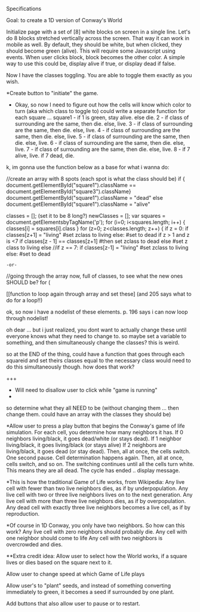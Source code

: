 Specifications

Goal: to create a 1D version of Conway's World

Initialize page with a set of [8] white blocks on screen in a single line.
  Let's do 8 blocks stretched vertically across the screen. That way it can work in mobile as well.
  By default, they should be white, but when clicked, they should become green (alive).
  This will require some Javascript using events. When user clicks block, block becomes the other color.
    A simple way to use this could be, display alive if true, or display dead if false.

Now I have the classes toggling. You are able to toggle them exactly as you wish.

*Create button to "initiate" the game.

- Okay, so now I need to figure out how the cells will know which color to turn (aka which class to toggle to)
could write a separate function for each square ...
  square1 - if 1 is green, stay alive. else die.
  2 - if class of surrounding are the same, then die. else, live.
  3 - if class of surrounding are the same, then die. else, live.
  4 - if class of surrounding are the same, then die. else, live.
  5 - if class of surrounding are the same, then die. else, live.
  6 - if class of surrounding are the same, then die. else, live.
  7 - if class of surrounding are the same, then die. else, live.
  8 - if 7 alive, live. if 7 dead, die.
  
 k, im gonna use the function below as a base for what i wanna do:
 
 //create an array with 8 spots (each spot is what the class should be)
if { 
document.getElementById("square1").className == document.getElementById("square3").className}
  document.getElementById("square1").className = "dead"
else
  document.getElementById("square1").className = "alive"
  
  classes = []; (set it to be 8 long?)
  newClasses = [];
  var squares = document.getElementsbyTagName('p');
  for (i=0; i<squares.length; i++) {
    classes[i] = squares[i].class
   }
  for (z=0; z<classes.length; z++) {
    if z = 0:
      if classes[z+1] = "living"
        #set zclass to living
      else:
        #set to dead
    if z > 1 and z is <7
      if classes[z - 1] == classes[z+1]
        #then set zclass to dead
      else
        #set z class to living
     else //if z == 7:
      if classes[z-1] = "living"
        #set zclass to living
      else:
        #set to dead
    
    -or-
    
   
    
  //going through the array now, full of classes, to see what the new ones SHOULD be?
  for (
  
  [[function to loop again through array and set these]
  (and 205 says what to do for a loop!!)
  
  ok, so now i have a nodelist of these elements. p. 196 says i can now loop through nodelist!
  
  oh dear ... but i just realized, you dont want to actually change these until everyone knows what they need to change to.
  so maybe set a variable to something, and then simultaneously change the classes? this is weird.

so at the END of the thing, could have a function that goes through each squareid and set theirs classes equal to the necessary class
would need to do this simultaneously though. how does that work?


+++
- Will need to disallow user to click while "game is running"
- 

so determine what they all NEED to be (without changing them ... then change them. could have an array with the classes they should be)


*Allow user to press a play button that begins the Conway's game of life simulation.
  For each cell, you determine how many neighbors it has. 
    If 0 neighbors living/black, it goes dead/white (or stays dead).
    If 1 neighbor living/black, it goes living/black (or stays alive)
    If 2 neighbors are living/black, it goes dead (or stay dead).
  Then, all at once, the cells switch.
  One second pause. Cell determination happens again.
  Then, all at once, cells switch, and so on.
  The switching continues until all the cells turn white. This means they are all dead. The cycle has ended .. display message.
  
*This is how the traditional Game of Life works, from Wikipedia:
  Any live cell with fewer than two live neighbors dies, as if by underpopulation.
  Any live cell with two or three live neighbors lives on to the next generation.
  Any live cell with more than three live neighbors dies, as if by overpopulation.
  Any dead cell with exactly three live neighbors becomes a live cell, as if by reproduction.
  
*Of course in 1D Conway, you only have two neighbors. So how can this work?
Any live cell with zero neighbors should probably die.
Any cell with one neighbor should come to life
Any cell with two neighbors is overcrowded and dies.


**Extra credit idea:
  Allow user to select how the World works, if a square lives or dies based on the square next to it.
  
  Allow user to change speed at which Game of Life plays
  
  Allow user's to "plant" seeds, and instead of something converting immediately to green, 
  it becomes a seed if surrounded by one plant.
  
  Add buttons that also allow user to pause or to restart.
